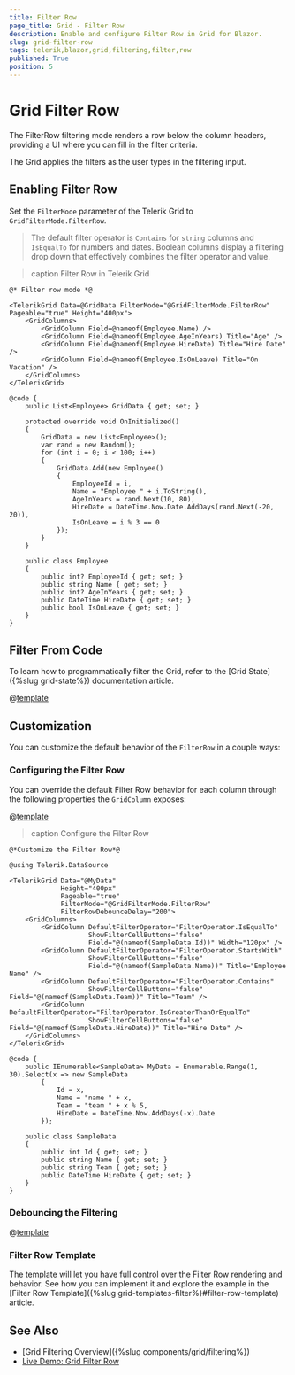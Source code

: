 ```yaml
---
title: Filter Row
page_title: Grid - Filter Row
description: Enable and configure Filter Row in Grid for Blazor.
slug: grid-filter-row
tags: telerik,blazor,grid,filtering,filter,row
published: True
position: 5
---
```


# Grid Filter Row

The FilterRow filtering mode renders a row below the column headers, providing a UI where you can fill in the filter criteria.

The Grid applies the filters as the user types in the filtering input. 

## Enabling Filter Row

Set the `FilterMode` parameter of the Telerik Grid to `GridFilterMode.FilterRow`.

> The default filter operator is `Contains` for `string` columns and `IsEqualTo` for numbers and dates. Boolean columns display a filtering drop down that effectively combines the filter operator and value.

>caption Filter Row in Telerik Grid

````CSHTML
@* Filter row mode *@

<TelerikGrid Data=@GridData FilterMode="@GridFilterMode.FilterRow" Pageable="true" Height="400px">
	<GridColumns>
		<GridColumn Field=@nameof(Employee.Name) />
		<GridColumn Field=@nameof(Employee.AgeInYears) Title="Age" />
		<GridColumn Field=@nameof(Employee.HireDate) Title="Hire Date" />
		<GridColumn Field=@nameof(Employee.IsOnLeave) Title="On Vacation" />
	</GridColumns>
</TelerikGrid>

@code {
	public List<Employee> GridData { get; set; }

	protected override void OnInitialized()
	{
		GridData = new List<Employee>();
		var rand = new Random();
		for (int i = 0; i < 100; i++)
		{
			GridData.Add(new Employee()
			{
				EmployeeId = i,
				Name = "Employee " + i.ToString(),
				AgeInYears = rand.Next(10, 80),
				HireDate = DateTime.Now.Date.AddDays(rand.Next(-20, 20)),
				IsOnLeave = i % 3 == 0
			});
		}
	}

	public class Employee
	{
		public int? EmployeeId { get; set; }
		public string Name { get; set; }
		public int? AgeInYears { get; set; }
		public DateTime HireDate { get; set; }
		public bool IsOnLeave { get; set; }
	}
}
````


## Filter From Code

To learn how to programmatically filter the Grid, refer to the [Grid State]({%slug grid-state%}) documentation article.

@[template](/_contentTemplates/grid/state.md#initial-state)

## Customization

You can customize the default behavior of the `FilterRow` in a couple ways:

### Configuring the Filter Row

You can override the default Filter Row behavior for each column through the following properties the `GridColumn` exposes:

@[template](/_contentTemplates/common/filtering.md#filter-row-customization-properties)

>caption Configure the Filter Row

````CSHTML
@*Customize the Filter Row*@

@using Telerik.DataSource

<TelerikGrid Data="@MyData"
             Height="400px"
             Pageable="true"
             FilterMode="@GridFilterMode.FilterRow"
             FilterRowDebounceDelay="200">
    <GridColumns>
        <GridColumn DefaultFilterOperator="FilterOperator.IsEqualTo"
                    ShowFilterCellButtons="false"
                    Field="@(nameof(SampleData.Id))" Width="120px" />
        <GridColumn DefaultFilterOperator="FilterOperator.StartsWith"
                    ShowFilterCellButtons="false"
                    Field="@(nameof(SampleData.Name))" Title="Employee Name" />
        <GridColumn DefaultFilterOperator="FilterOperator.Contains"
                    ShowFilterCellButtons="false" Field="@(nameof(SampleData.Team))" Title="Team" />
        <GridColumn DefaultFilterOperator="FilterOperator.IsGreaterThanOrEqualTo"
                    ShowFilterCellButtons="false" Field="@(nameof(SampleData.HireDate))" Title="Hire Date" />
    </GridColumns>
</TelerikGrid>

@code {
    public IEnumerable<SampleData> MyData = Enumerable.Range(1, 30).Select(x => new SampleData
        {
            Id = x,
            Name = "name " + x,
            Team = "team " + x % 5,
            HireDate = DateTime.Now.AddDays(-x).Date
        });

    public class SampleData
    {
        public int Id { get; set; }
        public string Name { get; set; }
        public string Team { get; set; }
        public DateTime HireDate { get; set; }
    }
}
````

### Debouncing the Filtering

@[template](/_contentTemplates/common/filtering.md#filter-debounce-delay-customization)

### Filter Row Template

The template will let you have full control over the Filter Row rendering and behavior. See how you can implement it and explore the example in the [Filter Row Template]({%slug grid-templates-filter%}#filter-row-template) article.

## See Also

  * [Grid Filtering Overview]({%slug components/grid/filtering%})
  * [Live Demo: Grid Filter Row](https://demos.telerik.com/blazor-ui/grid/filter-row)
